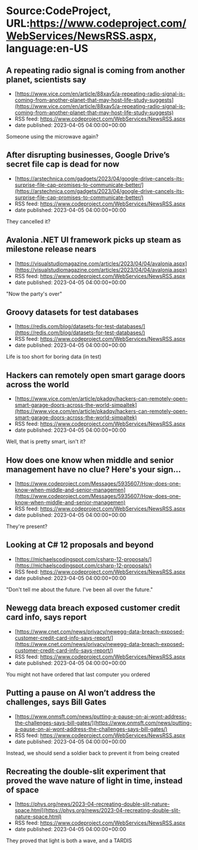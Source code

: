 # Source:CodeProject, URL:https://www.codeproject.com/WebServices/NewsRSS.aspx, language:en-US

## A repeating radio signal is coming from another planet, scientists say
 - [https://www.vice.com/en/article/88xav5/a-repeating-radio-signal-is-coming-from-another-planet-that-may-host-life-study-suggests](https://www.vice.com/en/article/88xav5/a-repeating-radio-signal-is-coming-from-another-planet-that-may-host-life-study-suggests)
 - RSS feed: https://www.codeproject.com/WebServices/NewsRSS.aspx
 - date published: 2023-04-05 04:00:00+00:00

Someone using the microwave again?

## After disrupting businesses, Google Drive’s secret file cap is dead for now
 - [https://arstechnica.com/gadgets/2023/04/google-drive-cancels-its-surprise-file-cap-promises-to-communicate-better/](https://arstechnica.com/gadgets/2023/04/google-drive-cancels-its-surprise-file-cap-promises-to-communicate-better/)
 - RSS feed: https://www.codeproject.com/WebServices/NewsRSS.aspx
 - date published: 2023-04-05 04:00:00+00:00

They cancelled it?

## Avalonia .NET UI framework picks up steam as milestone release nears
 - [https://visualstudiomagazine.com/articles/2023/04/04/avalonia.aspx](https://visualstudiomagazine.com/articles/2023/04/04/avalonia.aspx)
 - RSS feed: https://www.codeproject.com/WebServices/NewsRSS.aspx
 - date published: 2023-04-05 04:00:00+00:00

"Now the party's over"

## Groovy datasets for test databases
 - [https://redis.com/blog/datasets-for-test-databases/](https://redis.com/blog/datasets-for-test-databases/)
 - RSS feed: https://www.codeproject.com/WebServices/NewsRSS.aspx
 - date published: 2023-04-05 04:00:00+00:00

Life is too short for boring data (in test)

## Hackers can remotely open smart garage doors across the world
 - [https://www.vice.com/en/article/pkadqy/hackers-can-remotely-open-smart-garage-doors-across-the-world-simpaltek](https://www.vice.com/en/article/pkadqy/hackers-can-remotely-open-smart-garage-doors-across-the-world-simpaltek)
 - RSS feed: https://www.codeproject.com/WebServices/NewsRSS.aspx
 - date published: 2023-04-05 04:00:00+00:00

Well, that is pretty smart, isn't it?

## How does one know when middle and senior management have no clue? Here's your sign...
 - [https://www.codeproject.com/Messages/5935607/How-does-one-know-when-middle-and-senior-managemen](https://www.codeproject.com/Messages/5935607/How-does-one-know-when-middle-and-senior-managemen)
 - RSS feed: https://www.codeproject.com/WebServices/NewsRSS.aspx
 - date published: 2023-04-05 04:00:00+00:00

They're present?

## Looking at C# 12 proposals and beyond
 - [https://michaelscodingspot.com/csharp-12-proposals/](https://michaelscodingspot.com/csharp-12-proposals/)
 - RSS feed: https://www.codeproject.com/WebServices/NewsRSS.aspx
 - date published: 2023-04-05 04:00:00+00:00

"Don't tell me about the future. I've been all over the future."

## Newegg data breach exposed customer credit card info, says report
 - [https://www.cnet.com/news/privacy/newegg-data-breach-exposed-customer-credit-card-info-says-report/](https://www.cnet.com/news/privacy/newegg-data-breach-exposed-customer-credit-card-info-says-report/)
 - RSS feed: https://www.codeproject.com/WebServices/NewsRSS.aspx
 - date published: 2023-04-05 04:00:00+00:00

You might not have ordered that last computer you ordered

## Putting a pause on AI won’t address the challenges, says Bill Gates
 - [https://www.onmsft.com/news/putting-a-pause-on-ai-wont-address-the-challenges-says-bill-gates/](https://www.onmsft.com/news/putting-a-pause-on-ai-wont-address-the-challenges-says-bill-gates/)
 - RSS feed: https://www.codeproject.com/WebServices/NewsRSS.aspx
 - date published: 2023-04-05 04:00:00+00:00

Instead, we should send a soldier back to prevent it from being created

## Recreating the double-slit experiment that proved the wave nature of light in time, instead of space
 - [https://phys.org/news/2023-04-recreating-double-slit-nature-space.html](https://phys.org/news/2023-04-recreating-double-slit-nature-space.html)
 - RSS feed: https://www.codeproject.com/WebServices/NewsRSS.aspx
 - date published: 2023-04-05 04:00:00+00:00

They proved that light is both a wave, and a TARDIS


